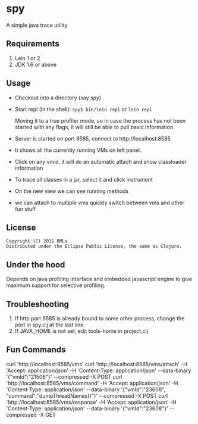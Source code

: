 # spy

A simple java trace utility

## Requirements

1. Lein 1 or 2 
2. JDK 1.6 or above

## Usage

- Checkout into a directory (say *spy*)
- Start repl (in the shell): `spy$ bin/lein repl` or `lein repl`

    Moving it to a true profiler mode, so in case the process has not been started with any flags, it will still be able to pull basic information.
    
- Server is started on port 8585, connect to http://localhost:8585
- It shows all the currently running VMs on left panel.
- Click on any vmid, it will do an automatic attach and show classloader information
- To trace all classes in a jar, select it and click instrument
- On the new view we can see running methods
- we can attach to multiple vms quickly switch between vms and other fun stuff

## License
    
    Copyright (C) 2011 BMLs
    Distributed under the Eclipse Public License, the same as Clojure.

## Under the hood
Depends on java profiling interface and embedded javascript engine to give maximum support for selective profiling.

## Troubleshooting  
1. If http port 8585 is already bound to some other process, change the port in spy.clj at the last line  
1. If JAVA_HOME is not set, edit tools-home in project.clj 

## Fun Commands
curl 'http://localhost:8585/vms'
curl 'http://localhost:8585/vms/attach' -H 'Accept: application/json' -H 'Content-Type: application/json' --data-binary '{"vmId":"21506"}' --compressed -X POST
curl 'http://localhost:8585/vms/command' -H 'Accept: application/json' -H 'Content-Type: application/json' --data-binary '{"vmId":"23608", "command":"dumpThreadNames()"}' --compressed -X POST
curl 'http://localhost:8585/vms/response' -H 'Accept: application/json' -H 'Content-Type: application/json' --data-binary '{"vmId":"23608"}' --compressed -X GET
